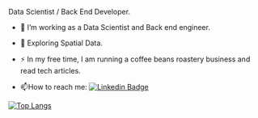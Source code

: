 Data Scientist / Back End Developer. 
- :telescope: I’m working as a Data Scientist and Back end engineer.

- :seedling: Exploring Spatial Data.

- :zap: In my free time, I am running a coffee beans roastery business and read tech articles.

- :mailbox:How to reach me: [![Linkedin Badge](https://img.shields.io/badge/-kakbar-blue?style=flat&logo=Linkedin&logoColor=white)](https://www.linkedin.com/in/indera-ihsan-018044175/)

[![Top Langs](https://github-readme-stats.vercel.app/api/top-langs/?username=inderaihsan&layout=compact&theme=vision-friendly-dark)](https://github.com/anuraghazra/github-readme-stats)
<!---
inderaihsan/inderaihsan is a ✨ special ✨ repository because its `README.md` (this file) appears on your GitHub profile.
You can click the Preview link to take a look at your changes.
--->
